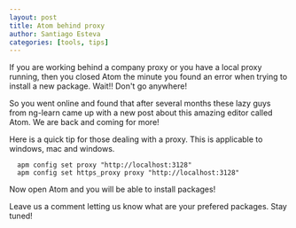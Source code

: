 ```yaml
---
layout: post
title: Atom behind proxy
author: Santiago Esteva
categories: [tools, tips]
---
```


If you are working behind a company proxy or you have a local proxy running,
then you closed Atom the minute you found an error when trying to install a new
package. Wait!! Don't go anywhere!

So you went online and found that after several months these lazy guys from
ng-learn came up with a new post about this amazing editor called Atom. We are
back and coming for more!

Here is a quick tip for those dealing with a proxy. This is applicable to
windows, mac and windows.

      apm config set proxy "http://localhost:3128"
      apm config set https_proxy proxy "http://localhost:3128"

Now open Atom and you will be able to install packages!

Leave us a comment letting us know what are your prefered packages. Stay tuned!
